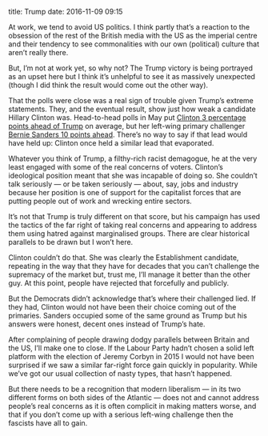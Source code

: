 title: Trump
date: 2016-11-09 09:15

At work, we tend to avoid US politics. I think partly that’s a reaction to the obsession of the rest of the British media with the US as the imperial centre and their tendency to see commonalities with our own (political) culture that aren’t really there.

But, I’m not at work yet, so why not? The Trump victory is being portrayed as an upset here but I think it’s unhelpful to see it as massively unexpected (though I did think the result would come out the other way).

That the polls were close was a real sign of trouble given Trump’s extreme statements. They, and the eventual result, show just how weak a candidate Hillary Clinton was. Head-to-head polls in May put [Clinton 3 percentage points ahead of Trump][rcp-ct] on average, but her left-wing primary challenger [Bernie Sanders 10 points ahead][rcp-st]. There’s no way to say if that lead would have held up: Clinton once held a similar lead that evaporated.

[rcp-ct]: http://www.realclearpolitics.com/epolls/2016/president/us/general_election_trump_vs_clinton-5491.html
[rcp-st]: http://www.realclearpolitics.com/epolls/2016/president/us/general_election_trump_vs_sanders-5565.html

Whatever you think of Trump, a filthy-rich racist demagogue, he at the very least engaged with some of the real concerns of voters. Clinton’s ideological position meant that she was incapable of doing so. She couldn’t talk seriously — or be taken seriously — about, say, jobs and industry because her position is one of support for the capitalist forces that are putting people out of work and wrecking entire sectors.

It’s not that Trump is truly different on that score, but his campaign has used the tactics of the far right of taking real concerns and appearing to address them using hatred against marginalised groups. There are clear historical parallels to be drawn but I won’t here.

Clinton couldn’t do that. She was clearly the Establishment candidate, repeating in the way that they have for decades that you can’t challenge the supremacy of the market but, trust me, I’ll manage it better than the other guy. At this point, people have rejected that forcefully and publicly.

But the Democrats didn’t acknowledge that’s where their challenged lied. If they had, Clinton would not have been their choice coming out of the primaries. Sanders occupied some of the same ground as Trump but his answers were honest, decent ones instead of Trump’s hate.

After complaining of people drawing dodgy parallels between Britain and the US, I’ll make one to close. If the Labour Party hadn’t chosen a solid left platform with the election of Jeremy Corbyn in 2015 I would not have been surprised if we saw a similar far-right force gain quickly in popularity. While we’ve got our usual collection of nasty types, that hasn’t happened.

But there needs to be a recognition that modern liberalism — in its two different forms on both sides of the Atlantic — does not and cannot address people’s real concerns as it is often complicit in making matters worse, and that if you don’t come up with a serious left-wing challenge then the fascists have all to gain.
